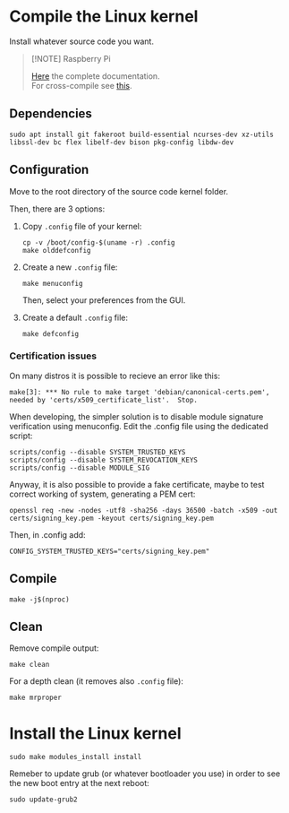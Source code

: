 # Compile the Linux kernel

Install whatever source code you want.

> [!NOTE] Raspberry Pi
>
> [Here](https://www.raspberrypi.com/documentation/computers/linux_kernel.html#natively-build-a-kernel) the complete documentation.
> \
> For cross-compile see [this](https://www.raspberrypi.com/documentation/computers/linux_kernel.html#cross-compile-the-kernel).

## Dependencies

```shell
sudo apt install git fakeroot build-essential ncurses-dev xz-utils libssl-dev bc flex libelf-dev bison pkg-config libdw-dev
```

## Configuration

Move to the root directory of the source code kernel folder.

Then, there are 3 options:

1. Copy `.config` file of your kernel:
   ```shell
   cp -v /boot/config-$(uname -r) .config
   make olddefconfig
   ```

2. Create a new `.config` file:
   ```shell
   make menuconfig
   ```
   Then, select your preferences from the GUI.

3. Create a default `.config` file:
   ```shell
   make defconfig
   ```

### Certification issues

On many distros it is possible to recieve an error like this:

```shell
make[3]: *** No rule to make target 'debian/canonical-certs.pem', needed by 'certs/x509_certificate_list'.  Stop.
```

When developing, the simpler solution is to disable module signature verification using menuconfig. Edit the .config file using the dedicated script:

```shell
scripts/config --disable SYSTEM_TRUSTED_KEYS
scripts/config --disable SYSTEM_REVOCATION_KEYS
scripts/config --disable MODULE_SIG
```

Anyway, it is also possible to provide a fake certificate, maybe to test correct working of system, generating a PEM cert:

```shell
openssl req -new -nodes -utf8 -sha256 -days 36500 -batch -x509 -out certs/signing_key.pem -keyout certs/signing_key.pem
```

Then, in .config add:

```shell
CONFIG_SYSTEM_TRUSTED_KEYS="certs/signing_key.pem"
```

## Compile

```shell
make -j$(nproc)
```

## Clean

Remove compile output:

```shell
make clean
```

For a depth clean (it removes also `.config` file):

```shell
make mrproper
```

# Install the Linux kernel

```shell
sudo make modules_install install
```

Remeber to update grub (or whatever bootloader you use) in order to see the new boot entry at the next reboot:

```shell
sudo update-grub2
```
